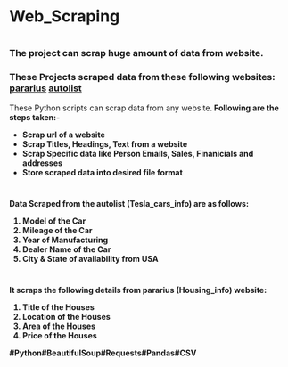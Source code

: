 # Web_Scraping
#

### The project can scrap huge amount of data from website.
### These Projects scraped data from these following websites: <a href="https://www.pararius.com/" rel='nofollow'>pararius</a>  <a href="https://www.autolist.com/" rel='nofollow'>autolist</a>

These Python scripts can scrap data from any website.<b />
Following are the steps taken:-
                    <ul><li>Scrap url of a website</li>
                        <li>Scrap Titles, Headings, Text from a website</li>
                        <li>Scrap Specific data like Person Emails, Sales, Finanicials and addresses</li>
                        <li>Store scraped data into desired file format</li></ul>
 
 #
 
 Data Scraped from the autolist (Tesla_cars_info) are as follows:
 <ol><li>Model of the Car</li>
<li>Mileage of the Car</li>
<li>Year of Manufacturing</li>
<li>Dealer Name of the Car</li>
<li>City & State of availability from USA</ol>
 
 #
                       
It scraps the following details from pararius (Housing_info) website:
<ol><li>Title of the Houses</li>
<li>Location of the Houses</li>
<li>Area of the Houses</li>
<li>Price of the Houses</li></ol>


#Python#BeautifulSoup#Requests#Pandas#CSV
